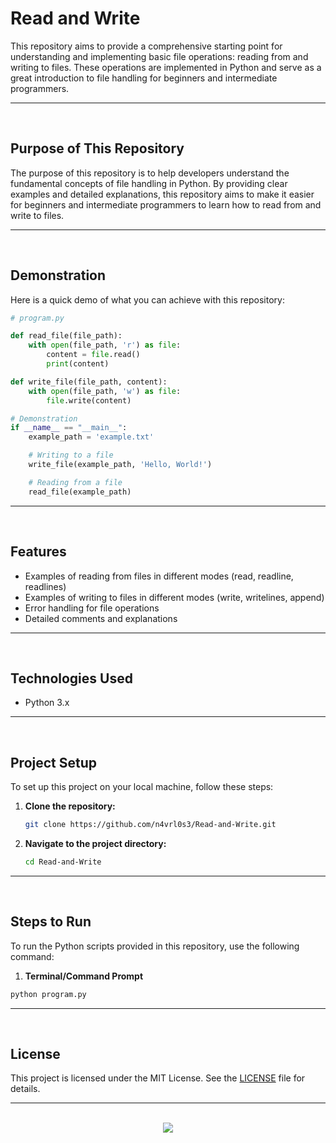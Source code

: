# Read and Write

This repository aims to provide a comprehensive starting point for understanding and implementing basic file operations: reading from and writing to files. These operations are implemented in Python and serve as a great introduction to file handling for beginners and intermediate programmers.

<hr><br>

## Purpose of This Repository

The purpose of this repository is to help developers understand the fundamental concepts of file handling in Python. By providing clear examples and detailed explanations, this repository aims to make it easier for beginners and intermediate programmers to learn how to read from and write to files.

<hr><br>

## Demonstration

Here is a quick demo of what you can achieve with this repository:

```python
# program.py

def read_file(file_path):
    with open(file_path, 'r') as file:
        content = file.read()
        print(content)

def write_file(file_path, content):
    with open(file_path, 'w') as file:
        file.write(content)

# Demonstration
if __name__ == "__main__":
    example_path = 'example.txt'

    # Writing to a file
    write_file(example_path, 'Hello, World!')

    # Reading from a file
    read_file(example_path)
```

<hr><br>

## Features

- Examples of reading from files in different modes (read, readline, readlines)
- Examples of writing to files in different modes (write, writelines, append)
- Error handling for file operations
- Detailed comments and explanations

<hr><br>

## Technologies Used

- Python 3.x

<hr><br>

## Project Setup

To set up this project on your local machine, follow these steps:

1. **Clone the repository:**
   ```bash
   git clone https://github.com/n4vrl0s3/Read-and-Write.git
   ```
2. **Navigate to the project directory:**
   ```bash
   cd Read-and-Write
   ```

<hr><br>

## Steps to Run

To run the Python scripts provided in this repository, use the following command:

1. **Terminal/Command Prompt**

```bash
python program.py
```

<hr><br>

## License

This project is licensed under the MIT License. See the [LICENSE](LICENSE) file for details.

<hr><br>

<div align="center">
  <a href="https://www.x.com/n4vrl0s3/">
    <img src="https://capsule-render.vercel.app/api?type=waving&height=200&color=100:49108B,20:F3F8FF&section=footer&reversal=false&textBg=false&fontAlignY=50&descAlign=48&descAlignY=59"/>
  </a>
</div>
